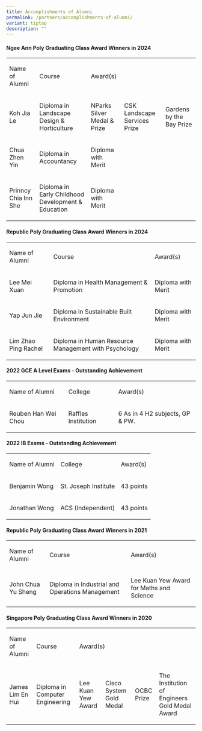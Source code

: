 ```yaml
---
title: Accomplishments of Alumni
permalink: /partners/accomplishments-of-alumni/
variant: tiptap
description: ""
---
```

<h4><strong>Ngee Ann Poly Graduating Class Award Winners in 2024</strong></h4>
<table style="minWidth: 125px">
<colgroup>
<col>
<col>
<col>
<col>
<col>
</colgroup>
<tbody>
<tr>
<td rowspan="1" colspan="1">
<p>Name of Alumni</p>
</td>
<td rowspan="1" colspan="1">
<p>Course</p>
</td>
<td rowspan="1" colspan="3">
<p>Award(s)</p>
</td>
</tr>
<tr>
<td rowspan="1" colspan="1">
<p>Koh Jia Le</p>
</td>
<td rowspan="1" colspan="1">
<p>Diploma in Landscape Design &amp; Horticulture</p>
</td>
<td rowspan="1" colspan="1">
<p>NParks Silver Medal &amp; Prize&nbsp;&nbsp;&nbsp;</p>
</td>
<td rowspan="1" colspan="1">
<p>CSK Landscape Services Prize</p>
</td>
<td rowspan="1" colspan="1">
<p>Gardens by the Bay Prize</p>
</td>
</tr>
<tr>
<td rowspan="1" colspan="1">
<p>Chua Zhen Yin</p>
</td>
<td rowspan="1" colspan="1">
<p>Diploma in Accountancy</p>
</td>
<td rowspan="1" colspan="1">
<p>Diploma with Merit&nbsp;&nbsp;&nbsp;&nbsp;</p>
</td>
<td rowspan="1" colspan="1">
<p></p>
</td>
<td rowspan="1" colspan="1">
<p></p>
</td>
</tr>
<tr>
<td rowspan="1" colspan="1">
<p>Prinncy Chia Inn She</p>
</td>
<td rowspan="1" colspan="1">
<p>Diploma in Early Childhood Development &amp; Education</p>
</td>
<td rowspan="1" colspan="1">
<p>Diploma with Merit&nbsp;&nbsp;&nbsp;&nbsp;</p>
</td>
<td rowspan="1" colspan="1">
<p></p>
</td>
<td rowspan="1" colspan="1">
<p></p>
</td>
</tr>
</tbody>
</table>
<h4><strong>Republic Poly Graduating Class Award Winners in 2024</strong></h4>
<table style="minWidth: 75px">
<colgroup>
<col>
<col>
<col>
</colgroup>
<tbody>
<tr>
<td rowspan="1" colspan="1">
<p>Name of Alumni</p>
</td>
<td rowspan="1" colspan="1">
<p>Course</p>
</td>
<td rowspan="1" colspan="1">
<p>Award(s)</p>
</td>
</tr>
<tr>
<td rowspan="1" colspan="1">
<p>Lee Mei Xuan</p>
</td>
<td rowspan="1" colspan="1">
<p>Diploma in Health Management &amp; Promotion</p>
</td>
<td rowspan="1" colspan="1">
<p>Diploma with Merit</p>
</td>
</tr>
<tr>
<td rowspan="1" colspan="1">
<p>Yap Jun Jie</p>
</td>
<td rowspan="1" colspan="1">
<p>Diploma in Sustainable Built Environment</p>
</td>
<td rowspan="1" colspan="1">
<p>Diploma with Merit</p>
</td>
</tr>
<tr>
<td rowspan="1" colspan="1">
<p>Lim Zhao Ping Rachel</p>
</td>
<td rowspan="1" colspan="1">
<p>Diploma in Human Resource Management with Psychology</p>
</td>
<td rowspan="1" colspan="1">
<p>Diploma with Merit</p>
</td>
</tr>
</tbody>
</table>
<h4><strong>2022 GCE A Level Exams - Outstanding Achievement</strong></h4>
<table style="minWidth: 75px">
<colgroup>
<col>
<col>
<col>
</colgroup>
<tbody>
<tr>
<td rowspan="1" colspan="1">
<p>Name of Alumni</p>
</td>
<td rowspan="1" colspan="1">
<p>College</p>
</td>
<td rowspan="1" colspan="1">
<p>Award(s)</p>
</td>
</tr>
<tr>
<td rowspan="1" colspan="1">
<p>Reuben Han Wei Chou</p>
</td>
<td rowspan="1" colspan="1">
<p>Raffles Institution</p>
</td>
<td rowspan="1" colspan="1">
<p>6 As in 4 H2 subjects, GP &amp; PW.</p>
</td>
</tr>
</tbody>
</table>
<h4><strong>2022 IB Exams - Outstanding Achievement</strong></h4>
<table style="minWidth: 75px">
<colgroup>
<col>
<col>
<col>
</colgroup>
<tbody>
<tr>
<td rowspan="1" colspan="1">
<p>Name of Alumni</p>
</td>
<td rowspan="1" colspan="1">
<p>College</p>
</td>
<td rowspan="1" colspan="1">
<p>Award(s)</p>
</td>
</tr>
<tr>
<td rowspan="1" colspan="1">
<p>Benjamin Wong</p>
</td>
<td rowspan="1" colspan="1">
<p>St. Joseph Institute</p>
</td>
<td rowspan="1" colspan="1">
<p>43 points</p>
</td>
</tr>
<tr>
<td rowspan="1" colspan="1">
<p>Jonathan Wong</p>
</td>
<td rowspan="1" colspan="1">
<p>ACS (Independent)</p>
</td>
<td rowspan="1" colspan="1">
<p>43 points</p>
</td>
</tr>
</tbody>
</table>
<h4><strong>Republic Poly Graduating Class Award Winners in 2021</strong></h4>
<table style="minWidth: 125px">
<colgroup>
<col>
<col>
<col>
<col>
<col>
</colgroup>
<tbody>
<tr>
<td rowspan="1" colspan="1">
<p>Name of Alumni</p>
</td>
<td rowspan="1" colspan="1">
<p>Course</p>
</td>
<td rowspan="1" colspan="3">
<p>Award(s)</p>
</td>
</tr>
<tr>
<td rowspan="1" colspan="1">
<p>John Chua Yu Sheng</p>
</td>
<td rowspan="1" colspan="1">
<p>Diploma in Industrial and Operations Management</p>
</td>
<td rowspan="1" colspan="3">
<p>Lee Kuan Yew Award for Maths and Science</p>
</td>
</tr>
</tbody>
</table>
<h4><strong>Singapore Poly Graduating Class Award Winners in 2020</strong></h4>
<table style="minWidth: 150px">
<colgroup>
<col>
<col>
<col>
<col>
<col>
<col>
</colgroup>
<tbody>
<tr>
<td rowspan="1" colspan="1">
<p>Name of Alumni</p>
</td>
<td rowspan="1" colspan="1">
<p>Course</p>
</td>
<td rowspan="1" colspan="3">
<p>Award(s)</p>
</td>
<td rowspan="1" colspan="1">
<p></p>
</td>
</tr>
<tr>
<td rowspan="1" colspan="1">
<p>James Lim En Hui</p>
</td>
<td rowspan="1" colspan="1">
<p>Diploma in Computer Engineering</p>
</td>
<td rowspan="1" colspan="1">
<p>Lee Kuan Yew Award</p>
</td>
<td rowspan="1" colspan="1">
<p>Cisco System Gold Medal</p>
</td>
<td rowspan="1" colspan="1">
<p>OCBC Prize</p>
</td>
<td rowspan="1" colspan="1">
<p>The Institution of Engineers Gold Medal Award</p>
</td>
</tr>
</tbody>
</table>
<p></p>